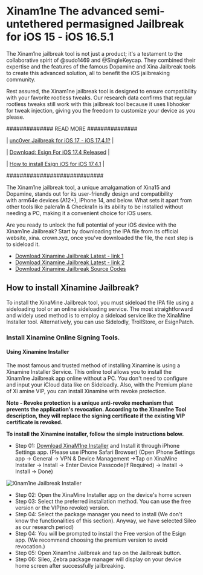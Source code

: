 # Xinam1ne The advanced semi-untethered permasigned Jailbreak for iOS 15 - iOS 16.5.1

The Xinam1ne jailbreak tool is not just a product; it's a testament to the collaborative spirit of @sudo1469 and @SingleKeycap. They combined their expertise and the features of the famous Dopamine and Xina Jailbreak tools to create this advanced solution, all to benefit the iOS jailbreaking community.

Rest assured, the Xinam1ne jailbreak tool is designed to ensure compatibility with your favorite rootless tweaks. Our research data confirms that regular rootless tweaks still work with this jailbreak tool because it uses libhooker for tweak injection, giving you the freedom to customize your device as you please.

############## READ MORE ###############

| [unc0ver Jailbreak for iOS 17 - iOS 17.4.1?](https://github.com/iOS17/unc0ver-jailbreak) |

| [Download: Esign For iOS 17.4 Released](https://esigncert.zeejb.com/)  |

| [ How to install Esign iOS for iOS 17.4.1](https://github.com/iOS17/Esign/) |

#############################

The Xinam1ne jailbreak tool, a unique amalgamation of Xina15 and Dopamine, stands out for its user-friendly design and compatibility with arm64e devices (A12+), iPhone 14, and below. What sets it apart from other tools like palera1n & Checkra1n is its ability to be installed without needing a PC, making it a convenient choice for iOS users.

Are you ready to unlock the full potential of your iOS device with the Xinam1ne Jailbreak? Start by downloading the IPA file from its official website, xina. crown.xyz, once you've downloaded the file, the next step is to sideload it.

- [Download Xinamine Jailbreak Latest - link 1](https://xina15.com/xinam1ne/)
- [Download Xinamine Jailbreak Latest - link 2](https://ipa.zeejb.com)
- [Download Xinamine Jailbreak Source Codes](https://github.com/CyPwn/Xinam1ne)

## How to install Xinamine Jailbreak?

To install the XinaMine Jailbreak tool, you must sideload the IPA file using a sideloading tool or an online sideloading service. The most straightforward and widely used method is to employ a sideload service like the XinaMine Installer tool. Alternatively, you can use Sidelodly, TrollStore, or EsignPatch.

### Install Xinamine Online Signing Tools.

#### Using Xinamine Installer
The most famous and trusted method of installing Xinamine is using a Xinamine Installer Service. This online tool allows you to install the Xinam1ne Jailbreak app online without a PC. You don't need to configure and input your iCloud data like on Sideloadly. Also, with the Premium plane of Xi amine VIP, you can install Xinamine with revoke protection. 

**Note - Revoke protection is a unique anti-revoke mechanism that prevents the application's revocation. According to the Xinam1ne Tool description, they will replace the signing certificate if the existing VIP certificate is revoked.**

**To install the Xinamine installer, follow the simple instructions below.**

- Step 01: [Download XinaM1ne Installer](https://xina15.com/xinam1ne/) and Install it through iPhone Settings app. (Please use iPhone Safari Browser) (Open iPhone Settings app -> General -> VPN & Device Management ->Tap on XinaMine Installer -> Install -> Enter Device Passcode(If Required) -> Install -> Install -> Done)

![Xinam1ne Jailbreak Installer](https://github.com/iOS17/Xinam1ne-Jailbreak/assets/135683347/4f68f483-dfe8-4638-acbb-91dad7bee92f)

- Step 02: Open the XinaMine Installer app on the device's home screen 
- Step 03: Select the preferred installation method. You can use the free version or the VIP(no revoke) version. 
- Step 04: Select the package manager you need to install (We don't know the functionalities of this section). Anyway, we have selected Sileo as our research period)
- Step 04: You will be prompted to install the Free version of the Esign app. (We recommend choosing the premium version to avoid revocation.)
- Step 05: Open Xinam1ne Jailbreak and tap on the Jailbreak button.
- Step 06: Sileo, Zebra package manager will display on your device home screen after successfully jailbreaking.
